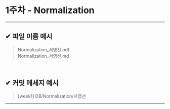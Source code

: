 # 1주차 - Normalization

---

## ✔ 파일 이름 예시

> Normalization_서영선.pdf<br>
> Normalization_서영선.md

<br>

## ✔ 커밋 메세지 예시

> [week1] DB/Normalization/서영선

---
